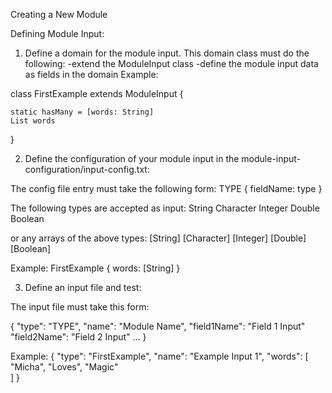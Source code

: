 Creating a New Module

Defining Module Input:
1. Define a domain for the module input. This domain class must do the following:
-extend the ModuleInput class
-define the module input data as fields in the domain
Example:

class FirstExample extends ModuleInput {

    static hasMany = [words: String]
    List words
}

2. Define the configuration of your module input in the module-input-configuration/input-config.txt:

The config file entry must take the following form:
TYPE
{
	fieldName: type
}

The following types are accepted as input:
String
Character
Integer
Double
Boolean

or any arrays of the above types:
[String]
[Character]
[Integer]
[Double]
[Boolean]

Example:
FirstExample
{
    words: [String]
}

3. Define an input file and test:

The input file must take this form:

{
	"type": "TYPE",
	"name": "Module Name",
	"field1Name": "Field 1 Input"
	"field2Name": "Field 2 Input"
	...
}

Example: 
{
	"type": "FirstExample",
	"name": "Example Input 1",
	"words": [
		"Micha",
		"Loves",
		"Magic"			
	]
}
